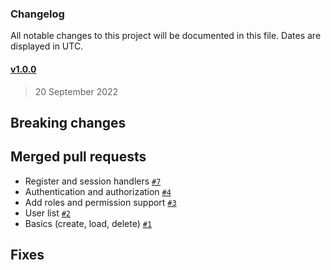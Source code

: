 ### Changelog

All notable changes to this project will be documented in this file. Dates are displayed in UTC.

#### [v1.0.0](https://github.com/Platform-OS/pos-module-user/compare/v1.0.0...v1.0.0)

> 20 September 2022

## Breaking changes

## Merged pull requests

- Register and session handlers [`#7`](https://github.com/Platform-OS/pos-module-user/pull/7)
- Authentication and authorization [`#4`](https://github.com/Platform-OS/pos-module-user/pull/4)
- Add roles and permission support [`#3`](https://github.com/Platform-OS/pos-module-user/pull/3)
- User list [`#2`](https://github.com/Platform-OS/pos-module-user/pull/2)
- Basics (create, load, delete) [`#1`](https://github.com/Platform-OS/pos-module-user/pull/1)

## Fixes
